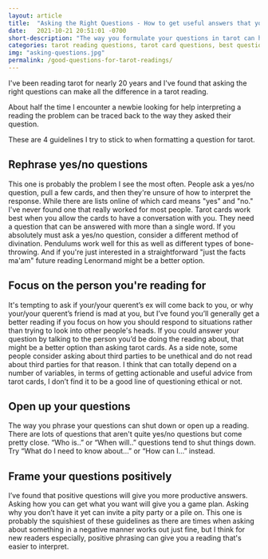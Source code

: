 ```yaml
---
layout: article
title:  "Asking the Right Questions - How to get useful answers that you can interpret from your tarot cards (even as a beginner)"
date:   2021-10-21 20:51:01 -0700
short-description: "The way you formulate your questions in tarot can have a big effect on the answers you get. Here are 4 guidelines I use when asking questions in a tarot reading."
categories: tarot reading questions, tarot card questions, best questions for tarot readings, tarot card interpretation questions, meaningful tarot questions, tarot card guidance questions, tarot reading tips, tarot question ideas, asking the tarot the right questions, effective tarot questions, tarot question examples, getting accurate tarot answers, tarot card inquiry, tarot divination questions, tarot reader advice, tarot question prompts, tarot question techniques, tarot inquiry strategies, asking tarot cards for guidance, tarot query tips
img: "asking-questions.jpg"
permalink: /good-questions-for-tarot-readings/
---
```


I've been reading tarot for nearly 20 years and I've found that asking the right questions can make all the difference in a tarot reading.

About half the time I encounter a newbie looking for help interpreting a reading the problem can be traced back to the way they asked their question.

These are 4 guidelines I try to stick to when formatting a question for tarot.

## Rephrase yes/no questions
This one is probably the problem I see the most often. People ask a yes/no question, pull a few cards, and then they're unsure of how to interpret the response. While there are lists online of which card means "yes" and "no." I've never found one that really worked for most people.
Tarot cards work best when you allow the cards to have a conversation with you. They need a question that can be answered with more than a single word.
If you absolutely must ask a yes/no question, consider a different method of divination. Pendulums work well for this as well as different types of bone-throwing. And if you're just interested in a straightforward "just the facts ma'am" future reading Lenormand might be a better option.

## Focus on the person you're reading for
It's tempting to ask if your/your querent’s ex will come back to you, or why your/your querent’s friend is mad at you, but I’ve found you’ll generally get a better reading if you focus on how you should respond to situations rather than trying to look into other people's heads.
If you could answer your question by talking to the person you’d be doing the reading about, that might be a better option than asking tarot cards.
As a side note, some people consider asking about third parties to be unethical and do not read about third parties for that reason. I think that can totally depend on a number of variables, in terms of getting actionable and useful advice from tarot cards, I don’t find it to be a good line of questioning ethical or not.

## Open up your questions
The way you phrase your questions can shut down or open up a reading. There are lots of questions that aren't quite yes/no questions but come pretty close. “Who is..” or “When will..” questions tend to shut things down. Try “What do I need to know about…” or “How can I…” instead.

## Frame your questions positively
I’ve found that positive questions will give you more productive answers. Asking how you can get what you want will give you a game plan. Asking why you don’t have it yet can invite a pity party or a pile on.
This one is probably the squishiest of these guidelines as there are times when asking about something in a negative manner works out just fine, but I think for new readers especially, positive phrasing can give you a reading that's easier to interpret.
